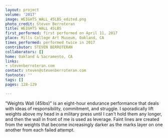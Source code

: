 ```yaml
---
layout: project
volume: '2017'
image: WEIGHTS_WALL_45LBS_edited.png
photo_credit: Steven Berroteran
title: WEIGHTS WALL 45LBS
first_performed: first performed on April 11, 2017
place: Mills College Art Museum, Oakland, CA
times_performed: performed twice in 2017
contributor: STEVEN BERROTERAN
collaborators: []
home: Oakland & Sacramento, CA
links:
- stevenberroteran.com
contact: steven@stevenberroteran.com
footnote: ''
tags: []
pages: 128-129

---
```


"Weights Wall (45lbs)" is an eight-hour endurance performance that deals with ideas of responsibility, commitment, and struggle. I sporadically lift weights above my head in a military press until I can't hold them any longer, and then the wall in front of me is used as leverage. Faint lines are created from the weights that become increasingly darker as the marks layer on one another from each failed attempt.
